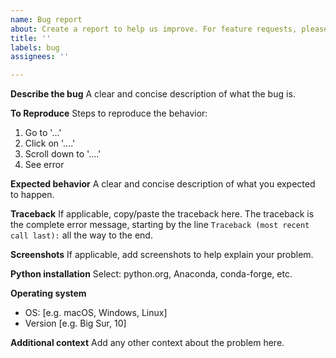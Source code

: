```yaml
---
name: Bug report
about: Create a report to help us improve. For feature requests, please go to the Discussions instead.
title: ''
labels: bug
assignees: ''

---
```


**Describe the bug**
A clear and concise description of what the bug is.

**To Reproduce**
Steps to reproduce the behavior:
1. Go to '...'
2. Click on '....'
3. Scroll down to '....'
4. See error

**Expected behavior**
A clear and concise description of what you expected to happen.


**Traceback**
If applicable, copy/paste the traceback here. The traceback is the complete error message, starting by the line `Traceback (most recent call last):` all the way to the end.

**Screenshots**
If applicable, add screenshots to help explain your problem.

**Python installation**
Select: python.org, Anaconda, conda-forge, etc.

**Operating system**
 - OS: [e.g. macOS, Windows, Linux]
 - Version [e.g. Big Sur, 10]

**Additional context**
Add any other context about the problem here.

